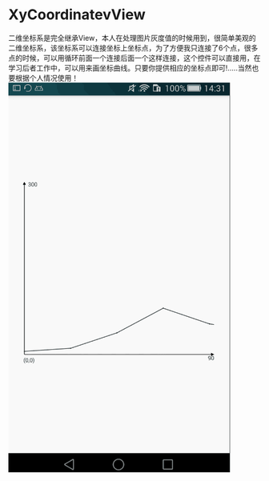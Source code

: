 # XyCoordinatevView
二维坐标系是完全继承View，本人在处理图片灰度值的时候用到，很简单美观的二维坐标系，该坐标系可以连接坐标上坐标点，为了方便我只连接了6个点，很多点的时候，可以用循环前面一个连接后面一个这样连接，这个控件可以直接用，在学习后者工作中，可以用来画坐标曲线。只要你提供相应的坐标点即可!.....当然也要根据个人情况使用！
 ![image](https://github.com/JunpLi/XyCoordinatevView/raw/master/picture/xyimage.png)
